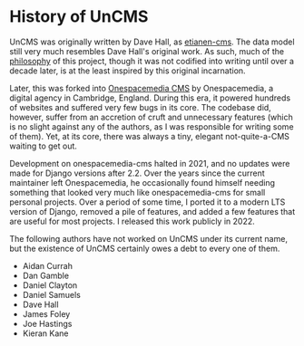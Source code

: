 # History of UnCMS

UnCMS was originally written by Dave Hall, as [etianen-cms](https://github.com/etianen/cms).
The data model still very much resembles Dave Hall's original work.
As such, much of the [philosophy](philosophy.md) of this project, though it was not codified into writing until over a decade later, is at the least inspired by this original incarnation.

Later, this was forked into [Onespacemedia CMS](https://github.com/onespacemedia/cms) by Onespacemedia, a digital agency in Cambridge, England.
During this era, it powered hundreds of websites and suffered very few bugs in its core.
The codebase did, however, suffer from an accretion of cruft and unnecessary features
(which is no slight against any of the authors, as I was responsible for writing some of them).
Yet, at its core, there was always a tiny, elegant not-quite-a-CMS waiting to get out.

Development on onespacemedia-cms halted in 2021, and no updates were made for Django versions after 2.2.
Over the years since the current maintainer left Onespacemedia, he occasionally found himself needing something that looked very much like onespacemedia-cms for small personal projects.
Over a period of some time, I ported it to a modern LTS version of Django, removed a pile of features, and added a few features that are useful for most projects.
I released this work publicly in 2022.

The following authors have not worked on UnCMS under its current name,
but the existence of UnCMS certainly owes a debt to every one of them.

* Aidan Currah
* Dan Gamble
* Daniel Clayton
* Daniel Samuels
* Dave Hall
* James Foley
* Joe Hastings
* Kieran Kane
